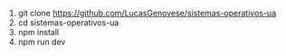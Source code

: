 1. git clone https://github.com/LucasGenovese/sistemas-operativos-ua  
2. cd sistemas-operativos-ua
3. npm install
4. npm run dev